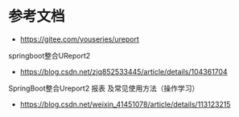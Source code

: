 # 参考文档
- https://gitee.com/youseries/ureport

springboot整合UReport2
- https://blog.csdn.net/zjq852533445/article/details/104361704


SpringBoot整合Ureport2 报表 及常见使用方法（操作学习）
- https://blog.csdn.net/weixin_41451078/article/details/113123215